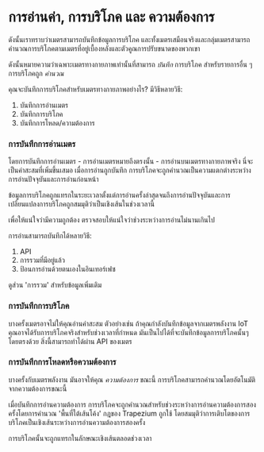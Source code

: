 # การอ่านค่า, การบริโภค และ ความต้องการ

ดังนั้นเราทราบว่าเมตรสามารถบันทึกข้อมูลการบริโภค และทั้งเมตรเสมือนจริงและกลุ่มเมตรสามารถคำนวณการบริโภคตามเมตรที่อยู่เบื้องหลังและตัวคูณการปรับขนาดของพวกเขา

ดังนั้นหมายความว่าเฉพาะเมตรทางกายภาพเท่านั้นที่สามารถ _บันทึก_ การบริโภค สำหรับรายการอื่น ๆ การบริโภคถูก _คำนวณ_

คุณจะบันทึกการบริโภคสำหรับเมตรทางกายภาพอย่างไร? มีวิธีหลายวิธี:

1. บันทึกการอ่านเมตร
2. บันทึกการบริโภค
3. บันทึกการโหลด/ความต้องการ

### การบันทึกการอ่านเมตร

โดยการบันทึกการอ่านเมตร - การอ่านเมตรหมายถึงตรงนั้น - การอ่านบนเมตรทางกายภาพจริง นี่จะเป็นค่าสะสมที่เพิ่มขึ้นเสมอ เมื่อการอ่านถูกบันทึก การบริโภคจะถูกคำนวณเป็นความแตกต่างระหว่างการอ่านปัจจุบันและการอ่านก่อนหน้า

ข้อมูลการบริโภคถูกแทรกในระยะเวลาตั้งแต่การอ่านครั้งล่าสุดจนถึงการอ่านปัจจุบันและการเปลี่ยนแปลงการบริโภคถูกสมมุติว่าเป็นเชิงเส้นในช่วงเวลานี้

เพื่อให้แน่ใจว่ามีความถูกต้อง ตรวจสอบให้แน่ใจว่าช่วงระหว่างการอ่านไม่นานเกินไป

การอ่านสามารถบันทึกได้หลายวิธี:

1. API
2. การรวมที่มีอยู่แล้ว
3. ป้อนการอ่านด้วยตนเองในอินเทอร์เฟซ

ดูส่วน 'การรวม' สำหรับข้อมูลเพิ่มเติม

### การบันทึกการบริโภค

บางครั้งเมตรอาจไม่ให้คุณอ่านค่าสะสม ตัวอย่างเช่น ถ้าคุณกำลังบันทึกข้อมูลจากเมตรพลังงาน IoT คุณอาจได้รับการบริโภคจริงสำหรับช่วงเวลาที่กำหนด มันเป็นไปได้ที่จะบันทึกข้อมูลการบริโภคนั้นๆ โดยตรงด้วย สิ่งนี้สามารถทำได้ผ่าน API ของเมตร

### การบันทึกการโหลดหรือความต้องการ

บางครั้งกับเมตรพลังงาน มันอาจให้คุณ _ความต้องการ_ ขณะนี้ การบริโภคสามารถคำนวณโดยอัตโนมัติจากความต้องการขณะนี้

เมื่อบันทึกการอ่านความต้องการ การบริโภคจะถูกคำนวณสำหรับช่วงระหว่างการอ่านความต้องการสองครั้งโดยการคำนวณ 'พื้นที่ใต้เส้นโค้ง' กฎของ Trapezium ถูกใช้ โดยสมมุติว่าการเติบโตของการบริโภคเป็นเชิงเส้นระหว่างการอ่านความต้องการสองครั้ง

การบริโภคนั้นจะถูกแทรกในลักษณะเชิงเส้นตลอดช่วงเวลา